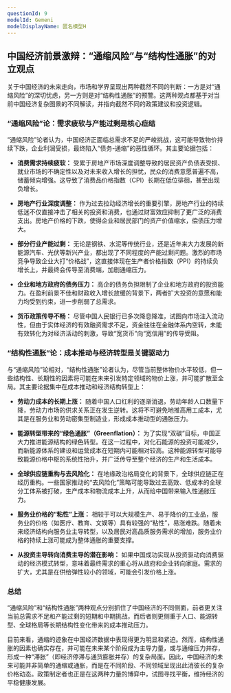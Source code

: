 ```yaml
---
questionId: 9
modelId: Gemeni
modelDisplayName: 匿名模型H
---
```

## 中国经济前景激辩：“通缩风险”与“结构性通胀”的对立观点

关于中国经济的未来走向，市场和学界呈现出两种截然不同的判断：一方是对“通缩风险”的深切忧虑，另一方则是对“结构性通胀”的预警。这两种观点都基于对当前中国经济复杂图景的不同解读，并指向截然不同的政策建议和投资逻辑。

### “通缩风险”论：需求疲软与产能过剩是核心症结

“通缩风险”论者认为，中国经济正面临总需求不足的严峻挑战，这可能导致物价持续下跌，企业利润受损，最终陷入“债务-通缩”的恶性循环。其主要论据包括：

- **消费需求持续疲软：** 受累于房地产市场深度调整导致的居民资产负债表受损、就业市场的不确定性以及对未来收入增长的担忧，民众的消费意愿普遍不高，储蓄倾向增强。这导致了消费品价格指数（CPI）长期在低位徘徊，甚至出现负增长。
    
- **房地产行业深度调整：** 作为过去拉动经济增长的重要引擎，房地产行业的持续低迷不仅直接冲击了相关的投资和消费，也通过财富效应抑制了更广泛的消费支出。房地产价格的下跌，使得企业和居民部门的资产价值缩水，偿债压力增大。
    
- **部分行业产能过剩：** 无论是钢铁、水泥等传统行业，还是近年来大力发展的新能源汽车、光伏等新兴产业，都出现了不同程度的产能过剩问题。激烈的市场竞争导致企业大打“价格战”，这直接体现在生产者价格指数（PPI）的持续负增长上，并最终会传导至消费端，加剧通缩压力。
    
- **企业和地方政府的债务压力：** 高企的债务负担限制了企业和地方政府的投资能力。在盈利前景不佳和财政收入增长放缓的背景下，两者扩大投资的意愿和能力均受到约束，进一步削弱了总需求。
    
- **货币政策传导不畅：** 尽管中国人民银行已多次降息降准，试图向市场注入流动性，但由于实体经济的有效融资需求不足，资金往往在金融体系内空转，未能有效转化为对经济活动的刺激，导致“宽货币”向“宽信用”的传导受阻。
    

### “结构性通胀”论：成本推动与经济转型是关键驱动力

与“通缩风险”论相对，“结构性通胀”论者认为，尽管当前整体物价水平较低，但一些结构性、长期性的因素将可能在未来引发特定领域的物价上涨，并可能扩散至全局。其主要论据集中在成本推动和经济结构转型上：

- **劳动力成本的长期上涨：** 随着中国人口红利的逐渐消退，劳动年龄人口数量下降，劳动力市场的供求关系正在发生逆转。这将不可避免地推高用工成本，尤其是在服务业和劳动密集型制造业，形成成本推动型的通胀压力。
    
- **能源转型带来的“绿色通胀”（Greenflation）：** 为了实现“双碳”目标，中国正大力推进能源结构的绿色转型。在这一过程中，对化石能源的投资可能减少，而新能源体系的建设和运营成本在短期内可能相对较高。这种能源转型可能导致能源价格中枢的系统性抬升，并广泛传导至整个经济的生产和生活成本。
    
- **全球供应链重构与去风险化：** 在地缘政治格局变化的背景下，全球供应链正在经历重构。一些国家推动的“去风险化”策略可能导致过去高效、低成本的全球分工体系被打破，生产成本和物流成本上升，从而给中国带来输入性通胀压力。
    
- **服务业价格的“粘性”上涨：** 相较于可以大规模生产、易于降价的工业品，服务业的价格（如医疗、教育、文娱等）具有较强的“粘性”，易涨难跌。随着未来经济结构向服务业主导转型，以及居民对高品质服务需求的增加，服务业价格的持续上涨可能成为整体通胀的重要支撑。
    
- **从投资主导转向消费主导的潜在影响：** 如果中国成功实现从投资驱动向消费驱动的经济模式转型，意味着最终需求的重心将从政府和企业转向家庭。需求的扩大，尤其是在供给弹性较小的领域，可能会引发价格上涨。
    

### 总结

“通缩风险”和“结构性通胀”两种观点分别抓住了中国经济的不同侧面，前者更关注当前总需求不足和产能过剩的短期和中期挑战，而后者则更侧重于人口、能源转型、全球格局等长期结构性变化带来的成本推动压力。

目前来看，通缩的迹象在中国经济数据中表现得更为明显和紧迫。然而，结构性通胀的因素也确实存在，并可能在未来某个阶段成为主导力量，或与通缩压力并存，形成一种“滞胀”（即经济停滞与通货膨胀并存）的复杂局面。因此，中国经济的未来可能并非简单的通缩或通胀，而是在不同阶段、不同领域呈现出此消彼长的复杂价格动态。政策制定者也正是在这两种力量的博弈中，试图寻找平衡，维持经济的平稳健康发展。